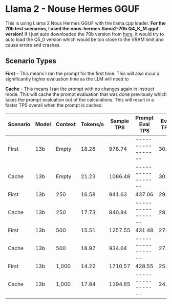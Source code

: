 # Llama 2 - Nouse Hermes GGUF
This is using Llama 2 Nous Hermes GGUF with the llama.cpp loader. **For the 70b test scenarios, I used the nous-hermes-llama2-70b.Q4_K_M.gguf version!** If I just auto downloaded the 70b version from [here](https://huggingface.co/TheBloke/Nous-Hermes-Llama2-70B-GGUF), it would try to auto load the Q5_0 version which would be too close to the VRAM limit and cause errors and crashes.

## Scenario Types
**First** - This means I ran the prompt for the first time. This will also incur a significantly higher evaluation time as the LLM will need to 

**Cache** - This means I ran the prompt with no changes again in instruct mode. This will cache the prompt evaluation that was done previously which takes the prompt evaluation out of the calculations. This will result in a faster TPS overall when the prompt is cached.

| Scenario | Model | Context | Tokens/s | Sample TPS | Prompt Eval TPS | Eval TPS |
|----------|-------|---------|----------|------------|-----------------|----------|
| First    | 13b   | Empty   | 18.28    | 978.74     |-----------------| 30.67 |
| Cache    | 13b   | Empty   | 21.23    | 1086.48    |-----------------| 30.57 |
| First    | 13b   | 250     | 16.58    | 941.63     | 437.06          | 29.17 |
| Cache    | 13b   | 250     | 17.73    | 840.84     |-----------------| 28.47 |
| First    | 13b   | 500     | 15.51    | 1257.55    | 431.48          | 27.53 |
| Cache    | 13b   | 500     | 18.97    | 934.64     |-----------------| 27.04 |
| First    | 13b   | 1,000   | 14.22    | 1710.57    | 428.55          | 25.07 |
| Cache    | 13b   | 1,000   | 17.84    | 1194.65    |-----------------| 24.37 |
